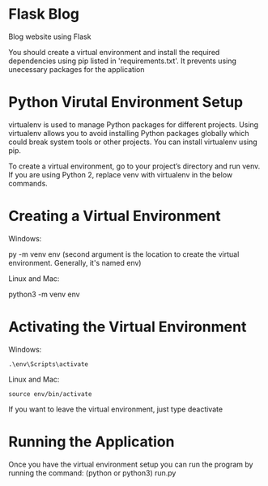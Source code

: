 # Flask Blog
Blog website using Flask 

You should create a virtual environment and install the required dependencies using pip listed in 'requirements.txt'. 
It prevents using unecessary packages for the application 

# Python Virutal Environment Setup

virtualenv is used to manage Python packages for different projects. Using virtualenv allows you to avoid installing Python packages globally which could break system tools or other projects. You can install virtualenv using pip.

To create a virtual environment, go to your project’s directory and run venv. If you are using Python 2, replace venv with virtualenv in the below commands.

# Creating a Virtual Environment

Windows: 
  
  py -m venv env (second argument is the location to create the virtual environment. Generally, it's named env)


Linux and Mac:
  
  python3 -m venv env
  
# Activating the Virtual Environment
  
  Windows:
  
    .\env\Scripts\activate
    
  Linux and Mac:
  
    source env/bin/activate
    

If you want to leave the virtual environment, just type deactivate
 

# Running the Application 

Once you have the virtual environment setup you can run the program by running the command:
(python or python3) run.py
  

